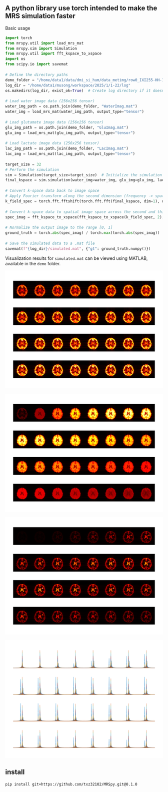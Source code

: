 ## A python library use torch intended to make the MRS simulation faster

Basic usage

```python
import torch
from mrspy.util import load_mrs_mat
from mrspy.sim import Simulation
from mrspy.util import fft_kspace_to_xspace
import os
from scipy.io import savemat

# Define the directory paths
demo_folder = "/home/data1/data/dmi_si_hum/data_metimg/row0_IXI255-HH-1882-T1"
log_dir = "/home/data1/musong/workspace/2025/1/1-22/log"
os.makedirs(log_dir, exist_ok=True)  # Create log directory if it doesn't exist

# Load water image data (256x256 tensor)
water_img_path = os.path.join(demo_folder, "WaterImag.mat")
water_img = load_mrs_mat(water_img_path, output_type="tensor")

# Load glutamate image data (256x256 tensor)
glu_img_path = os.path.join(demo_folder, "GluImag.mat")
glu_img = load_mrs_mat(glu_img_path, output_type="tensor")

# Load lactate image data (256x256 tensor)
lac_img_path = os.path.join(demo_folder, "LacImag.mat")
lac_img = load_mrs_mat(lac_img_path, output_type="tensor")

target_size = 32
# Perform the simulation
sim = Simulation(target_size=target_size)  # Initialize the simulation object
final_kspace = sim.simulation(water_img=water_img, glu_img=glu_img, lac_img=lac_img)

# Convert k-space data back to image space
# Apply Fourier transform along the second dimension (frequency -> spatial domain)
k_field_spec = torch.fft.fftshift(torch.fft.fft(final_kspace, dim=1), dim=1)

# Convert k-space data to spatial image space across the second and third dimensions
spec_imag = fft_kspace_to_xspace(fft_kspace_to_xspace(k_field_spec, 2), 3)

# Normalize the output image to the range [0, 1]
ground_truth = torch.abs(spec_imag) / torch.max(torch.abs(spec_imag))

# Save the simulated data to a .mat file
savemat(f"{log_dir}/simulated.mat", {"gt": ground_truth.numpy()})
```

Visualization results for `simulated.mat` can be viewed using MATLAB, available in the `demo` folder.

![Glutamate Ground Truth](./demo/fig/glu_gt.png)

![Water Ground Truth](./demo/fig/water_gt.png)

![Lactate Ground Truth](./demo/fig/lac_gt.png)

![Spectroscopy Ground Truth](./demo/fig/spectroscopy_plot_gt.png)


## install

```bash
pip install git+https://github.com/txz32102/MRSpy.git@0.1.0
```
